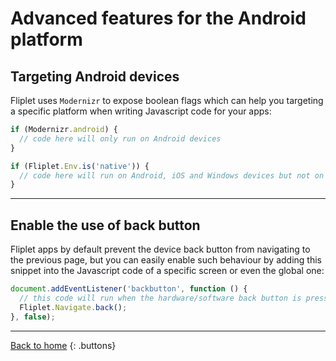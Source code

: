 # Advanced features for the Android platform

## Targeting Android devices 

Fliplet uses `Modernizr` to expose boolean flags which can help you targeting a specific platform when writing Javascript code for your apps:

```js
if (Modernizr.android) {
  // code here will only run on Android devices
}

if (Fliplet.Env.is('native')) {
  // code here will run on Android, iOS and Windows devices but not on web
}
```

---

## Enable the use of back button

Fliplet apps by default prevent the device back button from navigating to the previous page, but you can easily enable such behaviour by adding this snippet into the Javascript code of a specific screen or even the global one:

```js
document.addEventListener('backbutton', function () {
  // this code will run when the hardware/software back button is pressed
  Fliplet.Navigate.back();
}, false);
```

---

[Back to home](README.md)
{: .buttons}